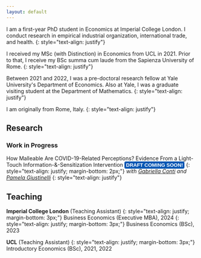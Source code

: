 ```yaml
---
layout: default
---
```


I am a first-year PhD student in Economics at Imperial College London. I conduct research in empirical industrial organization, international trade, and health.
{: style="text-align: justify"}

I received my MSc (with Distinction) in Economics from UCL in 2021. Prior to that, I receive my BSc summa cum laude from the Sapienza University of Rome.
{: style="text-align: justify"}

Between 2021 and 2022, I was a pre-doctoral research fellow at Yale University's Department of Economics. Also at Yale, I was a graduate visiting student at the Department of Mathematics.
{: style="text-align: justify"}

I am originally from Rome, Italy.
{: style="text-align: justify"}

## Research

### Work in Progress

How Malleable Are COVID-19-Related Perceptions? Evidence From a Light-Touch Information-&-Sensitization Intervention <span class="C9DxTc " style="background-color:rgb(5, 87, 180); border-radius: 4px; padding: 2px 4px; color:rgb(255, 255, 255); font-family: 'Source Code Pro', Arial; font-variant: normal; font-size: 10pt; font-weight: 700;">DRAFT COMING SOON!</span>
{: style="text-align: justify; margin-bottom: 2px;"}
*with <a href="http://gabriellaconti.org/">Gabriella Conti</a> and <a href="https://sites.google.com/site/pgiustinelli/home">Pamela Giustinelli</a>*
{: style="text-align: justify"}

## Teaching

**Imperial College London** (Teaching Assistant)
{: style="text-align: justify; margin-bottom: 3px;"}
Business Economics (Executive MBA), 2024
{: style="text-align: justify; margin-bottom: 3px;"}
Business Economics (BSc), 2023

**UCL** (Teaching Assistant)
{: style="text-align: justify; margin-bottom: 3px;"}
Introductory Economics (BSc), 2021, 2022